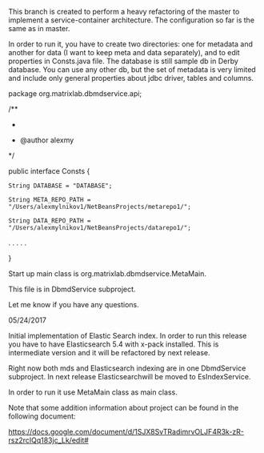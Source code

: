 

This branch is created to perform a heavy refactoring of the master to implement a service-container architecture. 
The configuration so far is the same as in master.

In order to run it, you have to create two directories: one for metadata and another for data (I want to keep meta and data separately), 
and to edit properties in Consts.java file. The database is still sample db in Derby database. You can use any other db, but the set of 
metadata is very limited and include only general properties about jdbc driver, tables and columns.

 
package org.matrixlab.dbmdservice.api;

/**

 *

 * @author alexmy

 */

public interface Consts {
    
    String DATABASE = "DATABASE";
    
    String META_REPO_PATH = "/Users/alexmylnikov1/NetBeansProjects/metarepo1/";

    String DATA_REPO_PATH = "/Users/alexmylnikov1/NetBeansProjects/datarepo1/";

. . . . . 
 
}

Start up main class is org.matrixlab.dbmdservice.MetaMain.

This file is in DbmdService subproject.

Let me know if you have any questions.

05/24/2017

Initial implementation of Elastic Search index. In order to run this release you have to have Elasticsearch 5.4 with x-pack installed. 
This is intermediate version and it will be refactored by next release. 

Right now both mds and Elasticsearch indexing are in one DbmdService subproject.
In next release Elasticsearchwill be moved to EsIndexService.

In order to run it use MetaMain class as main class. 

Note that some addition information about project can be found in the following document:

https://docs.google.com/document/d/1SJX8SvTRadimrvOLJF4R3k-zR-rsz2rcIQq183jc_Lk/edit#